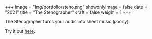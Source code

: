 +++
image = "img/portfolio/steno.png"
showonlyimage = false
date = "2021"
title = "The Stenographer"
draft = false
weight = 1
+++

The Stenographer turns your audio into sheet music (poorly).
<!--more-->

Try it out [here](https://fax-nekfxpjbea-uw.a.run.app/).

